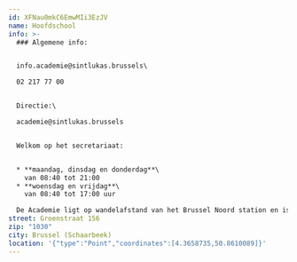 ```yaml
---
id: XFNau0mkC6EmwMIi3EzJV
name: Hoofdschool
info: >-
  ### Algemene info: 


  info.academie@sintlukas.brussels\

  02 217 77 00


  Directie:\

  academie@sintlukas.brussels


  Welkom op het secretariaat:


  * **maandag, dinsdag en donderdag**\
    van 08:40 tot 21:00
  * **woensdag en vrijdag**\
    van 08:40 tot 17:00 uur

  De Academie ligt op wandelafstand van het Brussel Noord station en is bereikbaar via tramlijnen T3, T4, T55, T25 , T94, M Rogier, M Kruidtuin.
street: Groenstraat 156
zip: "1030"
city: Brussel (Schaarbeek)
location: '{"type":"Point","coordinates":[4.3658735,50.8610089]}'
---
```

